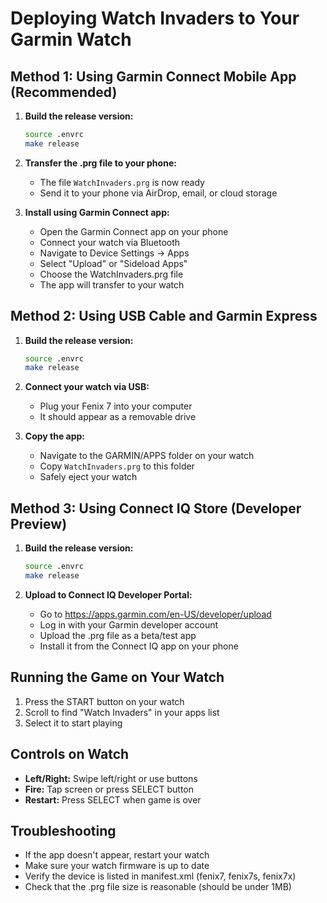 # Deploying Watch Invaders to Your Garmin Watch

## Method 1: Using Garmin Connect Mobile App (Recommended)

1. **Build the release version:**
   ```bash
   source .envrc
   make release
   ```

2. **Transfer the .prg file to your phone:**
   - The file `WatchInvaders.prg` is now ready
   - Send it to your phone via AirDrop, email, or cloud storage

3. **Install using Garmin Connect app:**
   - Open the Garmin Connect app on your phone
   - Connect your watch via Bluetooth
   - Navigate to Device Settings → Apps
   - Select "Upload" or "Sideload Apps"
   - Choose the WatchInvaders.prg file
   - The app will transfer to your watch

## Method 2: Using USB Cable and Garmin Express

1. **Build the release version:**
   ```bash
   source .envrc
   make release
   ```

2. **Connect your watch via USB:**
   - Plug your Fenix 7 into your computer
   - It should appear as a removable drive

3. **Copy the app:**
   - Navigate to the GARMIN/APPS folder on your watch
   - Copy `WatchInvaders.prg` to this folder
   - Safely eject your watch

## Method 3: Using Connect IQ Store (Developer Preview)

1. **Build the release version:**
   ```bash
   source .envrc
   make release
   ```

2. **Upload to Connect IQ Developer Portal:**
   - Go to https://apps.garmin.com/en-US/developer/upload
   - Log in with your Garmin developer account
   - Upload the .prg file as a beta/test app
   - Install it from the Connect IQ app on your phone

## Running the Game on Your Watch

1. Press the START button on your watch
2. Scroll to find "Watch Invaders" in your apps list
3. Select it to start playing

## Controls on Watch

- **Left/Right:** Swipe left/right or use buttons
- **Fire:** Tap screen or press SELECT button
- **Restart:** Press SELECT when game is over

## Troubleshooting

- If the app doesn't appear, restart your watch
- Make sure your watch firmware is up to date
- Verify the device is listed in manifest.xml (fenix7, fenix7s, fenix7x)
- Check that the .prg file size is reasonable (should be under 1MB)